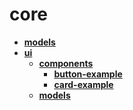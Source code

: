 <!-- generated by markdown-notes-tree -->

# core

<!-- optional markdown-notes-tree directory description starts here -->

<!-- optional markdown-notes-tree directory description ends here -->

- [**models**](models)
- [**ui**](ui)
    - [**components**](ui/components)
        - [**button-example**](ui/components/button-example)
        - [**card-example**](ui/components/card-example)
    - [**models**](ui/models)

